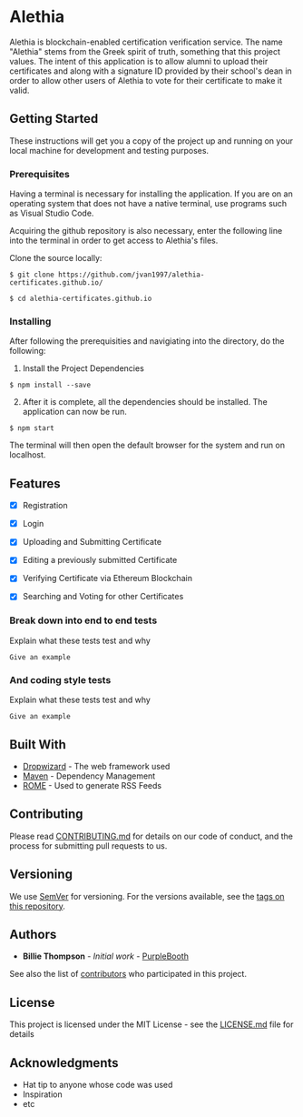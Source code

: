 # Alethia

Alethia is blockchain-enabled certification verification service. The name "Alethia" stems from the Greek spirit of truth, something that this project values. The intent of this application is to allow alumni to upload their certificates and along with a signature ID provided by their school's dean in order to allow other users of Alethia to vote for their certificate to make it valid. 

## Getting Started

These instructions will get you a copy of the project up and running on your local machine for development and testing purposes.

### Prerequisites

Having a terminal is necessary for installing the application. If you are on an operating system that does not have a native terminal, use programs such as Visual Studio Code.

Acquiring the github repository is also necessary, enter the following line into the terminal in order to get access to Alethia's files.

Clone the source locally:


```
$ git clone https://github.com/jvan1997/alethia-certificates.github.io/

$ cd alethia-certificates.github.io
```

### Installing

After following the prerequisities and navigiating into the directory, do the following:

1. Install the Project Dependencies

```
$ npm install --save
```

2. After it is complete, all the dependencies should be installed. The application can now be run.

```
$ npm start
```

The terminal will then open the default browser for the system and run on localhost. 

## Features

- [x] Registration
- [x] Login
- [x] Uploading and Submitting Certificate
- [x] Editing a previously submitted Certificate
- [x] Verifying Certificate via Ethereum Blockchain
- [x] Searching and Voting for other Certificates


### Break down into end to end tests

Explain what these tests test and why

```
Give an example
```

### And coding style tests

Explain what these tests test and why

```
Give an example
```

## Built With

* [Dropwizard](http://www.dropwizard.io/1.0.2/docs/) - The web framework used
* [Maven](https://maven.apache.org/) - Dependency Management
* [ROME](https://rometools.github.io/rome/) - Used to generate RSS Feeds

## Contributing

Please read [CONTRIBUTING.md](https://gist.github.com/PurpleBooth/b24679402957c63ec426) for details on our code of conduct, and the process for submitting pull requests to us.

## Versioning

We use [SemVer](http://semver.org/) for versioning. For the versions available, see the [tags on this repository](https://github.com/your/project/tags). 

## Authors

* **Billie Thompson** - *Initial work* - [PurpleBooth](https://github.com/PurpleBooth)

See also the list of [contributors](https://github.com/your/project/contributors) who participated in this project.

## License

This project is licensed under the MIT License - see the [LICENSE.md](LICENSE.md) file for details

## Acknowledgments

* Hat tip to anyone whose code was used
* Inspiration
* etc
